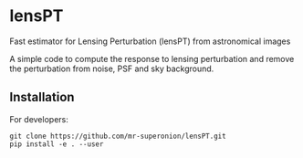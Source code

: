 # lensPT

Fast estimator for Lensing Perturbation (lensPT) from astronomical images

A simple code to compute the response to lensing perturbation and remove the
perturbation from noise, PSF and sky background.


## Installation

For developers:
```shell
git clone https://github.com/mr-superonion/lensPT.git
pip install -e . --user
```

